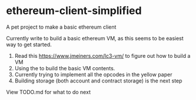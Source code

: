 # ethereum-client-simplified
A pet project to make a basic ethereum client

Currently write to build a basic ethereum VM, as this seems to be easiest way to get started.

1. Read this https://www.jmeiners.com/lc3-vm/ to figure out how to build a VM
2. Using the to build the basic VM contents.
3. Currently trying to implement all the opcodes in the yellow paper
4. Building storage (both account and contract storage) is the next step

View TODO.md for what to do next
